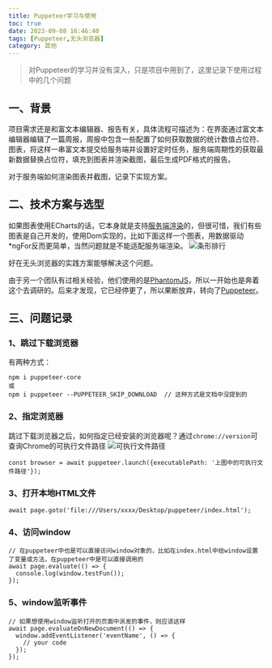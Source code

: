 ```yaml
---
title: Puppeteer学习与使用
toc: true
date: 2023-09-08 16:46:40
tags: [Puppeteer,无头浏览器]
category: 其他
---
```


> 对Puppeteer的学习并没有深入，只是项目中用到了，这里记录下使用过程中的几个问题

## 一、背景

项目需求还是和富文本编辑器、报告有关，具体流程可描述为：在界面通过富文本编辑器编辑了一篇周报，周报中包含一些配置了如何获取数据的统计数值占位符、图表，将这样一串富文本提交给服务端并设置好定时任务，服务端周期性的获取最新数据替换占位符，填充到图表并渲染截图，最后生成PDF格式的报告。

对于服务端如何渲染图表并截图，记录下实现方案。

## 二、技术方案与选型

如果图表使用ECharts的话，它本身就是支持[服务端渲染](https://echarts.apache.org/handbook/zh/how-to/cross-platform/server)的，但很可惜，我们有些图表是自己开发的，使用Dom实现的，比如下面这样一个图表，用数据驱动*ngFor反而更简单，当然问题就是不能适配服务端渲染。
![条形排行](https://foruda.gitee.com/images/1694167312302368634/7d94bd40_358662.png "WX20230908-180028@2x.png")

好在无头浏览器的实践方案能够解决这个问题。

由于另一个团队有过相关经验，他们使用的是[PhantomJS](https://phantomjs.org/)，所以一开始也是奔着这个去调研的。后来才发现，它已经停更了，所以果断放弃，转向了[Puppeteer](https://puppeteer.bootcss.com/)。

## 三、问题记录

### 1、跳过下载浏览器

有两种方式：

```
npm i puppeteer-core
或
npm i puppeteer --PUPPETEER_SKIP_DOWNLOAD  // 这种方式是文档中没提到的
```

### 2、指定浏览器

跳过下载浏览器之后，如何指定已经安装的浏览器呢？通过`chrome://version`可查询Chrome的可执行文件路径
![可执行文件路径](https://foruda.gitee.com/images/1694167348279353215/0569c455_358662.png "WX20230908-175258@2x.png")

```
const browser = await puppeteer.launch({executablePath: '上图中的可执行文件路径'});
```

### 3、打开本地HTML文件

```
await page.goto('file:///Users/xxxx/Desktop/puppeteer/index.html');
```

### 4、访问window

```
// 在puppeteer中也是可以直接访问window对象的，比如在index.html中给window设置了变量或方法，在puppeteer中是可以直接调用的
await page.evaluate(() => {
  console.log(window.testFun());
});
```

### 5、window监听事件

```
// 如果想使用window监听打开的页面中派发的事件，则应该这样
await page.evaluateOnNewDocument(() => {
  window.addEventListener('eventName', () => {
    // your code
  });
});
```